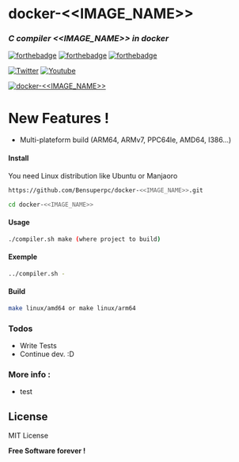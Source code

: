 # docker-<<IMAGE_NAME>>

### _C compiler <<IMAGE_NAME>> in docker_
 [![forthebadge](https://forthebadge.com/images/badges/built-with-love.svg)](https://forthebadge.com) [![forthebadge](https://forthebadge.com/images/badges/powered-by-jeffs-keyboard.svg)](https://forthebadge.com) [![forthebadge](https://forthebadge.com/images/badges/contains-cat-gifs.svg)](https://forthebadge.com)
 
 [![Twitter](https://img.shields.io/twitter/follow/Bensuperpc?style=social)](https://img.shields.io/twitter/follow/Bensuperpc?style=social) [![Youtube](https://img.shields.io/youtube/channel/subscribers/UCJsQFFL7QW4LSX9eskq-9Yg?style=social)](https://img.shields.io/youtube/channel/subscribers/UCJsQFFL7QW4LSX9eskq-9Yg?style=social) 

[![docker-<<IMAGE_NAME>>](https://github.com/Bensuperpc/docker-<<IMAGE_NAME>>/actions/workflows/main.yml/badge.svg)](https://github.com/Bensuperpc/docker-<<IMAGE_NAME>>/actions/workflows/main.yml)

# New Features !

  - Multi-plateform build (ARM64, ARMv7, PPC64le, AMD64, I386...)

#### Install
You need Linux distribution like Ubuntu or Manjaoro

```sh
https://github.com/Bensuperpc/docker-<<IMAGE_NAME>>.git
```
```sh
cd docker-<<IMAGE_NAME>>
```
#### Usage

```sh
./compiler.sh make (where project to build)
```
#### Exemple
```sh
../compiler.sh -
```


#### Build
```sh
make linux/amd64 or make linux/arm64
```

### Todos

 - Write Tests
 - Continue dev. :D

### More info : 
- test

License
----

MIT License


**Free Software forever !**
